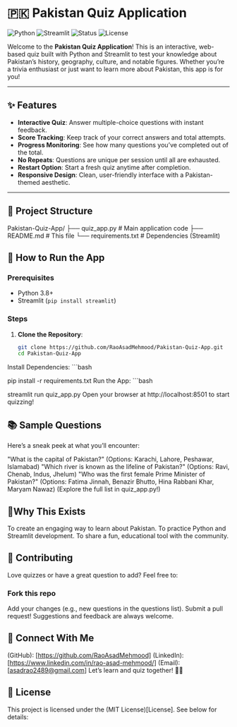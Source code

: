 # 🇵🇰 Pakistan Quiz Application

![Python](https://img.shields.io/badge/Python-3.x-blue.svg) ![Streamlit](https://img.shields.io/badge/Streamlit-1.x-red.svg) ![Status](https://img.shields.io/badge/Status-Active-green.svg) ![License](https://img.shields.io/badge/License-MIT-yellow.svg)

Welcome to the **Pakistan Quiz Application**! This is an interactive, web-based quiz built with Python and Streamlit to test your knowledge about Pakistan’s history, geography, culture, and notable figures. Whether you’re a trivia enthusiast or just want to learn more about Pakistan, this app is for you!

---

## ✨ Features

- **Interactive Quiz**: Answer multiple-choice questions with instant feedback.
- **Score Tracking**: Keep track of your correct answers and total attempts.
- **Progress Monitoring**: See how many questions you’ve completed out of the total.
- **No Repeats**: Questions are unique per session until all are exhausted.
- **Restart Option**: Start a fresh quiz anytime after completion.
- **Responsive Design**: Clean, user-friendly interface with a Pakistan-themed aesthetic.

---

## 📂 Project Structure
Pakistan-Quiz-App/
├── quiz_app.py       # Main application code
├── README.md        # This file
└── requirements.txt # Dependencies (Streamlit)


## 🚀 How to Run the App

### Prerequisites
- Python 3.8+
- Streamlit (`pip install streamlit`)

### Steps
1. **Clone the Repository**:
   ```bash
   git clone https://github.com/RaoAsadMehmood/Pakistan-Quiz-App.git
   cd Pakistan-Quiz-App
Install Dependencies:
    ```bash

pip install -r requirements.txt
Run the App:
    ```bash

streamlit run quiz_app.py
Open your browser at http://localhost:8501 to start quizzing!
## 📚 **Sample Questions**
Here’s a sneak peek at what you’ll encounter:

"What is the capital of Pakistan?" (Options: Karachi, Lahore, Peshawar, Islamabad)
"Which river is known as the lifeline of Pakistan?" (Options: Ravi, Chenab, Indus, Jhelum)
"Who was the first female Prime Minister of Pakistan?" (Options: Fatima Jinnah, Benazir Bhutto, Hina Rabbani Khar, Maryam Nawaz)
(Explore the full list in quiz_app.py!)

## 🌟**Why This Exists**
To create an engaging way to learn about Pakistan.
To practice Python and Streamlit development.
To share a fun, educational tool with the community.

## 🤝 **Contributing**
Love quizzes or have a great question to add? Feel free to:

### **Fork this repo**
Add your changes (e.g., new questions in the questions list).
Submit a pull request!
Suggestions and feedback are always welcome.

## 📌 Connect With Me
(GitHub): [https://github.com/RaoAsadMehmood]
(LinkedIn): [https://www.linkedin.com/in/rao-asad-mehmood/]
(Email): [asadrao2489@gmail.com]
Let’s learn and quiz together! 🐍🔥

## 📝 **License**
This project is licensed under the (MIT License)[License]. See below for details: